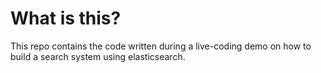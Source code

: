 # What is this?

This repo contains the code written during a live-coding demo on how to build a
search system using elasticsearch.

